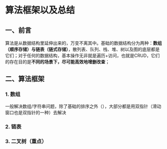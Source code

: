 # 算法框架以及总结

## 一、前言

​		算法是从数据结构里延伸出来的，万变不离其中。基础的数据结构分为两种：**数组（顺序存储）与链表（链式存储）**，散列表、队列、栈、堆、树以及图的底层都是它们；对于任何的数据结构，基本操作无非就是遍历+访问，也就是CRUD，它们的存在目的是**不同的场景下，尽可能高效地增删改查**；

## 二、算法框架

### 1. 数组

​	一般解决数组/字符串问题，除了基础的排序之外（），大部分都是用双指针（滑动窗口也是双指针的一种）去解决

### 2. 链表

### 3. 二叉树（重点）